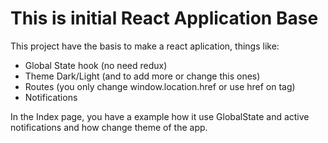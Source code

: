 # This is initial React Application Base

This project have the basis to make a react aplication, things like:
  - Global State hook (no need redux)
  - Theme Dark/Light (and to add more or change this ones)
  - Routes (you only change window.location.href or use href on <a></a> tag)
  - Notifications

In the Index page, you have a example how it use GlobalState and active notifications
and how change theme of the app.


